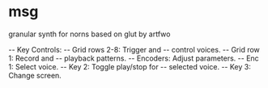 # msg
granular synth for norns
based on glut by artfwo

-- Key Controls:
-- Grid rows 2-8: Trigger and
-- control voices.
-- Grid row 1: Record and
-- playback patterns.
-- Encoders: Adjust parameters.
-- Enc 1: Select voice.
-- Key 2: Toggle play/stop for
-- selected voice.
-- Key 3: Change screen.
